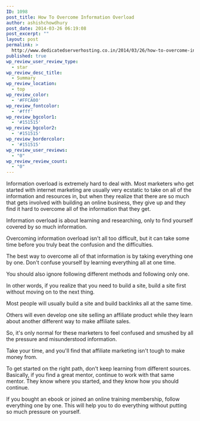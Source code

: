 ```yaml
---
ID: 1098
post_title: How To Overcome Information Overload
author: ashishchowdhury
post_date: 2014-03-26 06:19:08
post_excerpt: ""
layout: post
permalink: >
  http://www.dedicatedserverhosting.co.in/2014/03/26/how-to-overcome-information-overload/
published: true
wp_review_user_review_type:
  - star
wp_review_desc_title:
  - Summary
wp_review_location:
  - top
wp_review_color:
  - '#FFCA00'
wp_review_fontcolor:
  - '#fff'
wp_review_bgcolor1:
  - '#151515'
wp_review_bgcolor2:
  - '#151515'
wp_review_bordercolor:
  - '#151515'
wp_review_user_reviews:
  - "0"
wp_review_review_count:
  - "0"
---
```

Information overload is extremely hard to deal with. Most marketers who get started with internet marketing are usually very ecstatic to take on all of the information and resources in, but when they realize that there are so much that gets involved with building an online business, they give up and they find it hard to overcome all of the information that they get.

Information overload is about learning and researching, only to find yourself covered by so much information. 

Overcoming information overload isn't all too difficult, but it can take some time before you truly beat the confusion and the difficulties.

The best way to overcome all of that information is by taking everything one by one. Don't confuse yourself by learning everything all at one time.

You should also ignore following different methods and following only one. 

In other words, if you realize that you need to build a site, build a site first without moving on to the next thing.

Most people will usually build a site and build backlinks all at the same time.

Others will even develop one site selling an affiliate product while they learn about another different way to make affiliate sales.

So, it's only normal for these marketers to feel confused and smushed by all the pressure and misunderstood information. 

Take your time, and you'll find that affiliate marketing isn't tough to make money from.

To get started on the right path, don't keep learning from different sources. Basically, if you find a great mentor, continue to work with that same mentor. They know where you started, and they know how you should continue.

If you bought an ebook or joined an online training membership, follow everything one by one. This will help you to do everything without putting so much pressure on yourself.